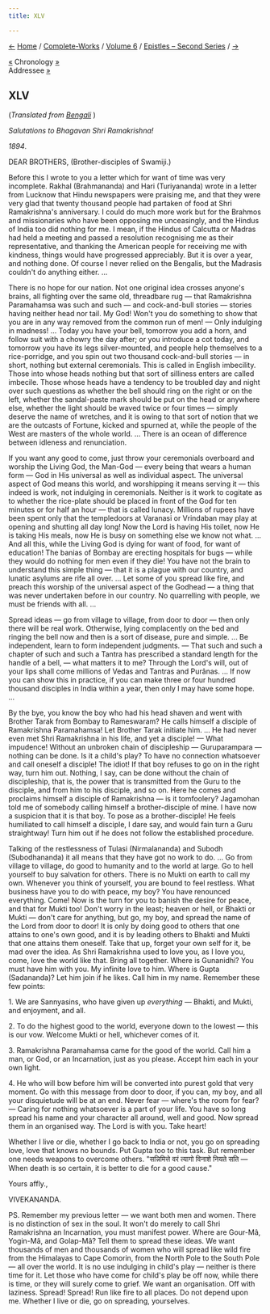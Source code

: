 ```yaml
---
title: XLV

---
```

<div>

[←](044_sisters.htm) [Home](../../../index.htm) /
[Complete-Works](../../complete_works.htm) / [Volume
6](../volume_6_contents.htm) / [Epistles – Second
Series](epistles_second_series_contents.htm) / [→](046_mother_sara.htm)

  

[«](044_sisters.htm) Chronology
[»](../../volume_9/letters_fifth_series/026_mother.htm)  
Addressee [»](056_dear_and_beloved.htm)

## XLV

(*Translated from [Bengali](b7150e6045.pdf)* )

*Salutations to Bhagavan Shri Ramakrishna!*

*1894*.

DEAR BROTHERS, (Brother-disciples of Swamiji.)

Before this I wrote to you a letter which for want of time was very
incomplete. Rakhal (Brahmananda) and Hari (Turiyananda) wrote in a
letter from Lucknow that Hindu newspapers were praising me, and that
they were very glad that twenty thousand people had partaken of food at
Shri Ramakrishna's anniversary. I could do much more work but for the
Brahmos and missionaries who have been opposing me unceasingly, and the
Hindus of India too did nothing for me. I mean, if the Hindus of
Calcutta or Madras had held a meeting and passed a resolution
recognising me as their representative, and thanking the American people
for receiving me with kindness, things would have progressed
appreciably. But it is over a year, and nothing done. Of course I never
relied on the Bengalis, but the Madrasis couldn't do anything either.
...

There is no hope for our nation. Not one original idea crosses anyone's
brains, all fighting over the same old, threadbare rug — that
Ramakrishna Paramahamsa was such and such — and cock-and-bull stories —
stories having neither head nor tail. My God! Won't you do something to
show that you are in any way removed from the common run of men! — Only
indulging in madness! ... Today you have your bell, tomorrow you add a
horn, and follow suit with a chowry the day after; or you introduce a
cot today, and tomorrow you have its legs silver-mounted, and people
help themselves to a rice-porridge, and you spin out two thousand
cock-and-bull stories — in short, nothing but external ceremonials. This
is called in English imbecility. Those into whose heads nothing but that
sort of silliness enters are called imbecile. Those whose heads have a
tendency to be troubled day and night over such questions as whether the
bell should ring on the right or on the left, whether the sandal-paste
mark should be put on the head or anywhere else, whether the light
should be waved twice or four times — simply deserve the name of
wretches, and it is owing to that sort of notion that we are the
outcasts of Fortune, kicked and spurned at, while the people of the West
are masters of the whole world. ... There is an ocean of difference
between idleness and renunciation.

If you want any good to come, just throw your ceremonials overboard and
worship the Living God, the Man-God — every being that wears a human
form — God in His universal as well as individual aspect. The universal
aspect of God means this world, and worshipping it means serving it —
this indeed is work, not indulging in ceremonials. Neither is it work to
cogitate as to whether the rice-plate should be placed in front of the
God for ten minutes or for half an hour — that is called lunacy.
Millions of rupees have been spent only that the templedoors at Varanasi
or Vrindaban may play at opening and shutting all day long! Now the Lord
is having His toilet, now He is taking His meals, now He is busy on
something else we know not what. ... And all this, while the Living God
is dying for want of food, for want of education! The banias of Bombay
are erecting hospitals for bugs — while they would do nothing for men
even if they die! You have not the brain to understand this simple thing
— that it is a plague with our country, and lunatic asylums are rife all
over. ... Let some of you spread like fire, and preach this worship of
the universal aspect of the Godhead — a thing that was never undertaken
before in our country. No quarrelling with people, we must be friends
with all. ...

Spread ideas — go from village to village, from door to door — then only
there will be real work. Otherwise, lying complacently on the bed and
ringing the bell now and then is a sort of disease, pure and simple. ...
Be independent, learn to form independent judgments. — That such and
such a chapter of such and such a Tantra has prescribed a standard
length for the handle of a bell, — what matters it to me? Through the
Lord's will, out of your lips shall come millions of Vedas and Tantras
and Purânas. ... If now you can show this in practice, if you can make
three or four hundred thousand disciples in India within a year, then
only I may have some hope. ...

By the bye, you know the boy who had his head shaven and went with
Brother Tarak from Bombay to Rameswaram? He calls himself a disciple of
Ramakrishna Paramahamsa! Let Brother Tarak initiate him. ... He had
never even met Shri Ramakrishna in his life, and yet a disciple! — What
impudence! Without an unbroken chain of discipleship — Guruparampara —
nothing can be done. Is it a child's play? To have no connection
whatsoever and call oneself a disciple! The idiot! If that boy refuses
to go on in the right way, turn him out. Nothing, I say, can be done
without the chain of discipleship, that is, the power that is
transmitted from the Guru to the disciple, and from him to his disciple,
and so on. Here he comes and proclaims himself a disciple of Ramakrishna
— is it tomfoolery? Jagamohan told me of somebody calling himself a
brother-disciple of mine. I have now a suspicion that it is that boy. To
pose as a brother-disciple! He feels humiliated to call himself a
disciple, I dare say, and would fain turn a Guru straightway! Turn him
out if he does not follow the established procedure.

Talking of the restlessness of Tulasi (Nirmalananda) and Subodh
(Subodhananda) it all means that they have got no work to do. ... Go
from village to village, do good to humanity and to the world at large.
Go to hell yourself to buy salvation for others. There is no Mukti on
earth to call my own. Whenever you think of yourself, you are bound to
feel restless. What business have you to do with peace, my boy? You have
renounced everything. Come! Now is the turn for you to banish the desire
for peace, and that for Mukti too! Don't worry in the least; heaven or
hell, or Bhakti or Mukti — don't care for anything, but go, my boy, and
spread the name of the Lord from door to door! It is only by doing good
to others that one attains to one's own good, and it is by leading
others to Bhakti and Mukti that one attains them oneself. Take that up,
forget your own self for it, be mad over the idea. As Shri Ramakrishna
used to love you, as I love you, come, love the world like that. Bring
all together. Where is Gunanidhi? You must have him with you. My
infinite love to him. Where is Gupta (Sadananda)? Let him join if he
likes. Call him in my name. Remember these few points:

1\. We are Sannyasins, who have given up *everything* — Bhakti, and
Mukti, and enjoyment, and all.

2\. To do the highest good to the world, everyone down to the lowest —
this is our vow. Welcome Mukti or hell, whichever comes of it.

3\. Ramakrishna Paramahamsa came for the good of the world. Call him a
man, or God, or an Incarnation, just as you please. Accept him each in
your own light.

4\. He who will bow before him will be converted into purest gold that
very moment. Go with this message from door to door, if you can, my boy,
and all your disquietude will be at an end. Never fear — where's the
room for fear? — Caring for nothing whatsoever is a part of your life.
You have so long spread his name and your character all around, well and
good. Now spread them in an organised way. The Lord is with you. Take
heart!

Whether I live or die, whether I go back to India or not, you go on
spreading love, love that knows no bounds. Put Gupta too to this task.
But remember one needs weapons to overcome others. "सन्निमित्ते वरं
त्यागो विनाशे नियते सति — When death is so certain, it is better to die
for a good cause." 

Yours affly.,

VIVEKANANDA.

  
PS. Remember my previous letter — we want both men and women. There is
no distinction of sex in the soul. It won't do merely to call Shri
Ramakrishna an Incarnation, you must manifest power. Where are Gour-Mâ,
Yogin-Mâ, and Golap-Mâ? Tell them to spread these ideas. We want
thousands of men and thousands of women who will spread like wild fire
from the Himalayas to Cape Comorin, from the North Pole to the South
Pole — all over the world. It is no use indulging in child's play —
neither is there time for it. Let those who have come for child's play
be off now, while there is time, or they will surely come to grief. We
want an organisation. Off with laziness. Spread! Spread! Run like fire
to all places. Do not depend upon me. Whether I live or die, go on
spreading, yourselves.

</div>
